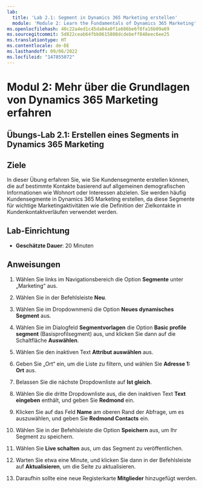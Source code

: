 ```yaml
---
lab:
  title: 'Lab 2.1: Segment in Dynamics 365 Marketing erstellen'
  module: 'Module 2: Learn the Fundamentals of Dynamics 365 Marketing'
ms.openlocfilehash: 40c22a4ed1c45da04a0f1a686be6f8fa16b09a69
ms.sourcegitcommit: 5d822ceab64fbb8615808dcdebeff848eec6ee25
ms.translationtype: HT
ms.contentlocale: de-DE
ms.lasthandoff: 09/06/2022
ms.locfileid: "147855072"
---
```

<a name="module-2-learn-the-fundamentals-of-dynamics-365-marketing"></a>Modul 2: Mehr über die Grundlagen von Dynamics 365 Marketing erfahren
========================

## <a name="practice-lab-21---create-a-segment-in-dynamics-365-marketing"></a>Übungs-Lab 2.1: Erstellen eines Segments in Dynamics 365 Marketing

## <a name="objectives"></a>Ziele

In dieser Übung erfahren Sie, wie Sie Kundensegmente erstellen können, die auf bestimmte Kontakte basierend auf allgemeinen demografischen Informationen wie Wohnort oder Interessen abzielen. Sie werden häufig Kundensegmente in Dynamics 365 Marketing erstellen, da diese Segmente für wichtige Marketingaktivitäten wie die Definition der Zielkontakte in Kundenkontaktverläufen verwendet werden.

## <a name="lab-setup"></a>Lab-Einrichtung

  - **Geschätzte Dauer**: 20 Minuten

## <a name="instructions"></a>Anweisungen


1. Wählen Sie links im Navigationsbereich die Option **Segmente** unter „Marketing“ aus.  

2. Wählen Sie in der Befehlsleiste **Neu**.

3. Wählen Sie im Dropdownmenü die Option **Neues dynamisches Segment** aus.

4. Wählen Sie im Dialogfeld **Segmentvorlagen** die Option **Basic profile segment** (Basisprofilsegment) aus, und klicken Sie dann auf die Schaltfläche **Auswählen**.

5. Wählen Sie den inaktiven Text **Attribut auswählen** aus.

6. Geben Sie „Ort“ ein, um die Liste zu filtern, und wählen Sie **Adresse 1: Ort** aus.

7. Belassen Sie die nächste Dropdownliste auf **Ist gleich**. 

8. Wählen Sie die dritte Dropdownliste aus, die den inaktiven Text **Text eingeben** enthält, und geben Sie **Redmond** ein.

9. Klicken Sie auf das Feld **Name** am oberen Rand der Abfrage, um es auszuwählen, und geben Sie **Redmond Contacts** ein.

10. Wählen Sie in der Befehlsleiste die Option **Speichern** aus, um Ihr Segment zu speichern.

11. Wählen Sie **Live schalten** aus, um das Segment zu veröffentlichen.

12. Warten Sie etwa eine Minute, und klicken Sie dann in der Befehlsleiste auf **Aktualisieren**, um die Seite zu aktualisieren. 

13. Daraufhin sollte eine neue Registerkarte **Mitglieder** hinzugefügt werden. 

